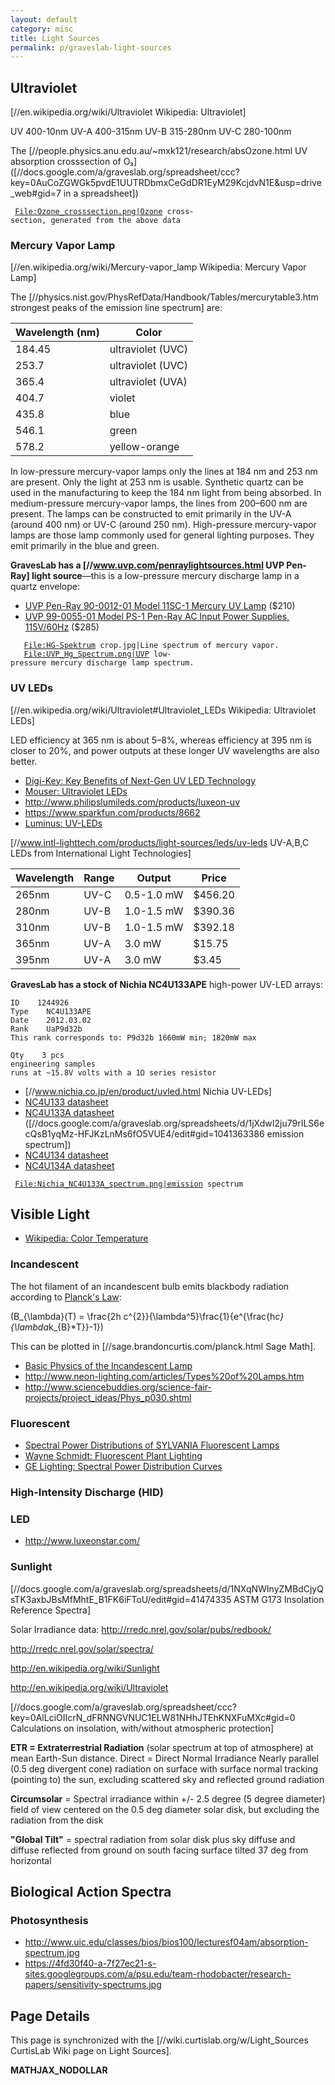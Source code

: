 ```yaml
---
layout: default
category: misc
title: Light Sources
permalink: p/graveslab-light-sources
---
```


Ultraviolet
-----------

\[//en.wikipedia.org/wiki/Ultraviolet Wikipedia: Ultraviolet\]

UV 400-10nm UV-A 400-315nm UV-B 315-280nm UV-C 280-100nm

The \[//people.physics.anu.edu.au/~mxk121/research/absOzone.html UV absorption crosssection of O₃\] (\[//docs.google.com/a/graveslab.org/spreadsheet/ccc?key=0AuCoZGWGk5pvdE1UUTRDbmxCeGdDR1EyM29KcjdvN1E&usp=drive_web\#gid=7 in a spreadsheet\])

` `[`File:Ozone_crosssection.png|Ozone`](File:Ozone_crosssection.png%7COzone)` cross-section, generated from the above data`

### Mercury Vapor Lamp

\[//en.wikipedia.org/wiki/Mercury-vapor_lamp Wikipedia: Mercury Vapor Lamp\]

The \[//physics.nist.gov/PhysRefData/Handbook/Tables/mercurytable3.htm strongest peaks of the emission line spectrum\] are:

| Wavelength (nm) | Color             |
|-----------------|-------------------|
| 184.45          | ultraviolet (UVC) |
| 253.7           | ultraviolet (UVC) |
| 365.4           | ultraviolet (UVA) |
| 404.7           | violet            |
| 435.8           | blue              |
| 546.1           | green             |
| 578.2           | yellow-orange     |

In low-pressure mercury-vapor lamps only the lines at 184 nm and 253 nm are present. Only the light at 253 nm is usable. Synthetic quartz can be used in the manufacturing to keep the 184 nm light from being absorbed. In medium-pressure mercury-vapor lamps, the lines from 200–600 nm are present. The lamps can be constructed to emit primarily in the UV-A (around 400 nm) or UV-C (around 250 nm). High-pressure mercury-vapor lamps are those lamp commonly used for general lighting purposes. They emit primarily in the blue and green.

**GravesLab has a \[//www.uvp.com/penraylightsources.html UVP Pen-Ray\] light source**—this is a low-pressure mercury discharge lamp in a quartz envelope:

-   [UVP Pen-Ray 90-0012-01 Model 11SC-1 Mercury UV Lamp](http://www.amazon.com/UVP-Pen-Ray-90-0012-01-Mercury-Longwave/dp/B00CYR9J8Q) ($210)
-   [UVP 99-0055-01 Model PS-1 Pen-Ray AC Input Power Supplies, 115V/60Hz](http://www.amazon.com/UVP-99-0055-01-Model-Pen-Ray-Supplies/dp/B00CYRAK16) ($285)

`   `[`File:HG-Spektrum`](File:HG-Spektrum)` crop.jpg|Line spectrum of mercury vapor.`
`   `[`File:UVP_Hg_Spectrum.png|UVP`](File:UVP_Hg_Spectrum.png%7CUVP)` low-pressure mercury discharge lamp spectrum.`

### UV LEDs

\[//en.wikipedia.org/wiki/Ultraviolet\#Ultraviolet_LEDs Wikipedia: Ultraviolet LEDs\]

LED efficiency at 365 nm is about 5–8%, whereas efficiency at 395 nm is closer to 20%, and power outputs at these longer UV wavelengths are also better.

-   [Digi-Key: Key Benefits of Next-Gen UV LED Technology](http://www.digikey.com/Web%20Export/Supplier%20Content/Lumex_67/PDF/Lumex_UV_LEDs_TechNotes.pdf?redirected=1)
-   [Mouser: Ultraviolet LEDs](http://www.mouser.com/ultraviolet_leds/)
-   <http://www.philipslumileds.com/products/luxeon-uv>
-   <https://www.sparkfun.com/products/8662>
-   [Luminus: UV-LEDs](http://www.luminus.com/products/uv.html)

\[//www.intl-lighttech.com/products/light-sources/leds/uv-leds UV-A,B,C LEDs from International Light Technologies\]

| Wavelength | Range | Output     | Price   |
|------------|-------|------------|---------|
| 265nm      | UV-C  | 0.5-1.0 mW | $456.20 |
| 280nm      | UV-B  | 1.0-1.5 mW | $390.36 |
| 310nm      | UV-B  | 1.0-1.5 mW | $392.18 |
| 365nm      | UV-A  | 3.0 mW     | $15.75  |
| 395nm      | UV-A  | 3.0 mW     | $3.45   |

**GravesLab has a stock of Nichia NC4U133APE** high-power UV-LED arrays:

    ID    1244926
    Type    NC4U133APE
    Date    2012.03.02
    Rank    UaP9d32b
    This rank corresponds to: P9d32b 1660mW min; 1820mW max

    Qty    3 pcs
    engineering samples
    runs at ~15.8V volts with a 1Ω series resistor

-   \[//www.nichia.co.jp/en/product/uvled.html Nichia UV-LEDs\]
-   [NC4U133 datasheet](/:File:Nichia_NC4U133_datasheet.pdf "wikilink")
-   [NC4U133A datasheet](/:File:Nichia_NC4U133A_datasheet.pdf "wikilink") (\[//docs.google.com/a/graveslab.org/spreadsheets/d/1jXdwI2ju79rILS6ecQsB1yqMz-HFJKzLnMs6fO5VUE4/edit\#gid=1041363386 emission spectrum\])
-   [NC4U134 datasheet](/:File:Nichia_NC4U134_datasheet.pdf "wikilink")
-   [NC4U134A datasheet](/:File:Nichia_NC4U134A_datasheet.pdf "wikilink")

` `[`File:Nichia_NC4U133A_spectrum.png|emission`](File:Nichia_NC4U133A_spectrum.png%7Cemission)` spectrum`

Visible Light
-------------

-   [Wikipedia: Color Temperature](http://en.wikipedia.org/wiki/Color_temperature)

### Incandescent

The hot filament of an incandescent bulb emits blackbody radiation according to [Planck's Law](http://en.wikipedia.org/wiki/Planck%27s_law):

\(B_{\lambda}(T) = \frac{2h c^{2}}{\lambda^5}\frac{1}{e^{\frac{h*c}{\lambda*k_{B}*T}}-1}\)

This can be plotted in \[//sage.brandoncurtis.com/planck.html Sage Math\].

-   [Basic Physics of the Incandescent Lamp](http://physicsed.buffalostate.edu/pubs/TPT/TPTDec99Filament.pdf)
-   <http://www.neon-lighting.com/articles/Types%20of%20Lamps.htm>
-   <http://www.sciencebuddies.org/science-fair-projects/project_ideas/Phys_p030.shtml>

### Fluorescent

-   [Spectral Power Distributions of SYLVANIA Fluorescent Lamps](http://assets.sylvania.com/assets/documents/faq0041-0800.83f1d8de-3fe1-4d24-a209-d95f6cac74b9.pdf)
-   [Wayne Schmidt: Fluorescent Plant Lighting](http://www.waynesthisandthat.com/fluorescent.html)
-   [GE Lighting: Spectral Power Distribution Curves](http://www.gelighting.com/na/business_lighting/spectral_power_distribution_curves/)

### High-Intensity Discharge (HID)

### LED

-   <http://www.luxeonstar.com/>

### Sunlight

\[//docs.google.com/a/graveslab.org/spreadsheets/d/1NXqNWInyZMBdCjyQsTK3axbJBsMfMhtE_B1FK6iFToU/edit\#gid=41474335 ASTM G173 Insolation Reference Spectra\]

Solar Irradiance data: <http://rredc.nrel.gov/solar/pubs/redbook/>

<http://rredc.nrel.gov/solar/spectra/>

<http://en.wikipedia.org/wiki/Sunlight>

<http://en.wikipedia.org/wiki/Ultraviolet>

\[//docs.google.com/a/graveslab.org/spreadsheet/ccc?key=0AlLciOIIcrN_dFRNNGVNUC1ELW81NHhJTEhKNXFuMXc\#gid=0 Calculations on insolation, with/without atmospheric protection\]

**ETR = Extraterrestrial Radiation** (solar spectrum at top of atmosphere) at mean Earth-Sun distance. Direct = Direct Normal Irradiance Nearly parallel (0.5 deg divergent cone) radiation on surface with surface normal tracking (pointing to) the sun, excluding scattered sky and reflected ground radiation

**Circumsolar** = Spectral irradiance within +/- 2.5 degree (5 degree diameter) field of view centered on the 0.5 deg diameter solar disk, but excluding the radiation from the disk

**"Global Tilt"** = spectral radiation from solar disk plus sky diffuse and diffuse reflected from ground on south facing surface tilted 37 deg from horizontal

Biological Action Spectra
-------------------------

### Photosynthesis

-   <http://www.uic.edu/classes/bios/bios100/lecturesf04am/absorption-spectrum.jpg>
-   <https://4fd30f40-a-7f27ec21-s-sites.googlegroups.com/a/psu.edu/team-rhodobacter/research-papers/sensitivity-spectrums.jpg>

Page Details
------------

This page is synchronized with the \[//wiki.curtislab.org/w/Light_Sources CurtisLab Wiki page on Light Sources\].

__MATHJAX_NODOLLAR__
